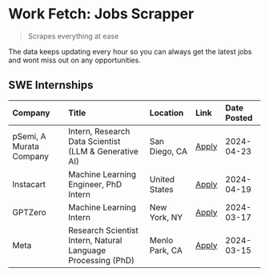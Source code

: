 # Work Fetch: Jobs Scrapper
> Scrapes everything at ease

The data keeps updating every hour so you can always get the latest jobs and wont miss out on any opportunities.

## SWE Internships
<!--START_SECTION:workfetch-->
| Company                 | Title                                                        | Location       | Link                                                                                                                                                                                                                                                                             | Date Posted   |
|:------------------------|:-------------------------------------------------------------|:---------------|:---------------------------------------------------------------------------------------------------------------------------------------------------------------------------------------------------------------------------------------------------------------------------------|:--------------|
| pSemi, A Murata Company | Intern, Research Data Scientist (LLM & Generative AI)        | San Diego, CA  | [Apply](https://www.linkedin.com/jobs/view/intern-research-data-scientist-llm-generative-ai-at-psemi-a-murata-company-3887074168?position=7&pageNum=0&refId=%2Be%2BTea8loH5xwM6BdkDKWg%3D%3D&trackingId=Kh5X%2Ftq9QGksH523vCpyUg%3D%3D&trk=public_jobs_jserp-result_search-card) | 2024-04-23    |
| Instacart               | Machine Learning Engineer, PhD Intern                        | United States  | [Apply](https://www.linkedin.com/jobs/view/machine-learning-engineer-phd-intern-at-instacart-3901991739?position=2&pageNum=0&refId=%2Be%2BTea8loH5xwM6BdkDKWg%3D%3D&trackingId=2xgO4aVlGTugMCzMUwQNrQ%3D%3D&trk=public_jobs_jserp-result_search-card)                            | 2024-04-19    |
| GPTZero                 | Machine Learning Intern                                      | New York, NY   | [Apply](https://www.linkedin.com/jobs/view/machine-learning-intern-at-gptzero-3860723963?position=6&pageNum=0&refId=%2Be%2BTea8loH5xwM6BdkDKWg%3D%3D&trackingId=SWuQq6wYkzyyy5QaZA%2F1FA%3D%3D&trk=public_jobs_jserp-result_search-card)                                         | 2024-03-17    |
| Meta                    | Research Scientist Intern, Natural Language Processing (PhD) | Menlo Park, CA | [Apply](https://www.linkedin.com/jobs/view/research-scientist-intern-natural-language-processing-phd-at-meta-3858718375?position=8&pageNum=0&refId=%2Be%2BTea8loH5xwM6BdkDKWg%3D%3D&trackingId=d%2BZGpP6CgodAbmTG3kHEkw%3D%3D&trk=public_jobs_jserp-result_search-card)          | 2024-03-15    |
<!--END_SECTION:workfetch-->
